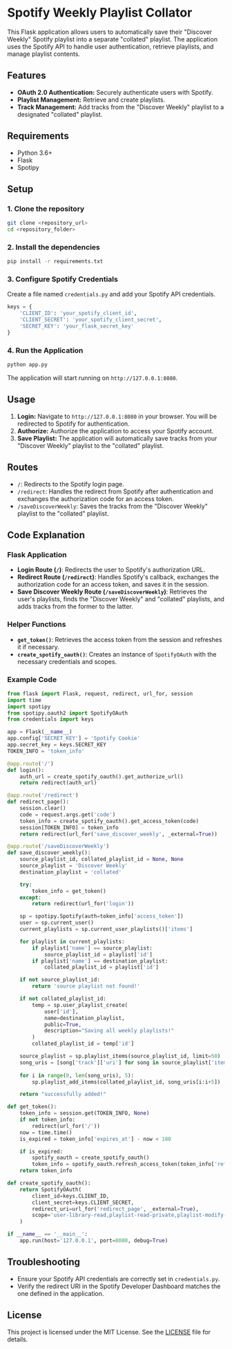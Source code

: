 # Spotify Weekly Playlist Collator

This Flask application allows users to automatically save their "Discover Weekly" Spotify playlist into a separate "collated" playlist. The application uses the Spotify API to handle user authentication, retrieve playlists, and manage playlist contents.

## Features

- **OAuth 2.0 Authentication:** Securely authenticate users with Spotify.
- **Playlist Management:** Retrieve and create playlists.
- **Track Management:** Add tracks from the "Discover Weekly" playlist to a designated "collated" playlist.

## Requirements

- Python 3.6+
- Flask
- Spotipy

## Setup

### 1. Clone the repository

```bash
git clone <repository_url>
cd <repository_folder>
```

### 2. Install the dependencies

```bash
pip install -r requirements.txt
```

### 3. Configure Spotify Credentials

Create a file named `credentials.py` and add your Spotify API credentials.

```python
keys = {
    'CLIENT_ID': 'your_spotify_client_id',
    'CLIENT_SECRET': 'your_spotify_client_secret',
    'SECRET_KEY': 'your_flask_secret_key'
}
```

### 4. Run the Application

```bash
python app.py
```

The application will start running on `http://127.0.0.1:8080`.

## Usage

1. **Login:** Navigate to `http://127.0.0.1:8080` in your browser. You will be redirected to Spotify for authentication.
2. **Authorize:** Authorize the application to access your Spotify account.
3. **Save Playlist:** The application will automatically save tracks from your "Discover Weekly" playlist to the "collated" playlist.

## Routes

- `/`: Redirects to the Spotify login page.
- `/redirect`: Handles the redirect from Spotify after authentication and exchanges the authorization code for an access token.
- `/saveDiscoverWeekly`: Saves the tracks from the "Discover Weekly" playlist to the "collated" playlist.

## Code Explanation

### Flask Application

- **Login Route (`/`)**: Redirects the user to Spotify's authorization URL.
- **Redirect Route (`/redirect`)**: Handles Spotify's callback, exchanges the authorization code for an access token, and saves it in the session.
- **Save Discover Weekly Route (`/saveDiscoverWeekly`)**: Retrieves the user's playlists, finds the "Discover Weekly" and "collated" playlists, and adds tracks from the former to the latter.

### Helper Functions

- **`get_token()`**: Retrieves the access token from the session and refreshes it if necessary.
- **`create_spotify_oauth()`**: Creates an instance of `SpotifyOAuth` with the necessary credentials and scopes.

### Example Code

```python
from flask import Flask, request, redirect, url_for, session
import time
import spotipy
from spotipy.oauth2 import SpotifyOAuth
from credentials import keys

app = Flask(__name__)
app.config['SECRET_KEY'] = 'Spotify Cookie'
app.secret_key = keys.SECRET_KEY
TOKEN_INFO = 'token_info'

@app.route('/')
def login():
    auth_url = create_spotify_oauth().get_authorize_url()
    return redirect(auth_url)

@app.route('/redirect')
def redirect_page():
    session.clear()
    code = request.args.get('code')
    token_info = create_spotify_oauth().get_access_token(code)
    session[TOKEN_INFO] = token_info
    return redirect(url_for('save_discover_weekly', _external=True))

@app.route('/saveDiscoverWeekly')
def save_discover_weekly():
    source_playlist_id, collated_playlist_id = None, None
    source_playlist = 'Discover Weekly'
    destination_playlist = 'collated'

    try:
        token_info = get_token()
    except:
        return redirect(url_for('login'))

    sp = spotipy.Spotify(auth=token_info['access_token'])
    user = sp.current_user()
    current_playlists = sp.current_user_playlists()['items']

    for playlist in current_playlists:
        if playlist['name'] == source_playlist:
            source_playlist_id = playlist['id']
        if playlist['name'] == destination_playlist:
            collated_playlist_id = playlist['id']

    if not source_playlist_id:
        return 'source playlist not found!'

    if not collated_playlist_id:
        temp = sp.user_playlist_create(
            user['id'],
            name=destination_playlist,
            public=True,
            description="Saving all weekly playlists!"
        )
        collated_playlist_id = temp['id']

    source_playlist = sp.playlist_items(source_playlist_id, limit=50)
    song_uris = [song['track']['uri'] for song in source_playlist['items']]
    
    for i in range(0, len(song_uris), 5):
        sp.playlist_add_items(collated_playlist_id, song_uris[i:i+5])

    return "successfully added!"

def get_token():
    token_info = session.get(TOKEN_INFO, None)
    if not token_info:
        redirect(url_for('/'))
    now = time.time()
    is_expired = token_info['expires_at'] - now < 180

    if is_expired:
        spotify_oauth = create_spotify_oauth()
        token_info = spotify_oauth.refresh_access_token(token_info['refresh_token'])
    return token_info

def create_spotify_oauth():
    return SpotifyOAuth(
        client_id=keys.CLIENT_ID,
        client_secret=keys.CLIENT_SECRET,
        redirect_uri=url_for('redirect_page', _external=True),
        scope='user-library-read,playlist-read-private,playlist-modify-public,playlist-modify-private',
    )

if __name__ == '__main__':
    app.run(host='127.0.0.1', port=8080, debug=True)
```

## Troubleshooting

- Ensure your Spotify API credentials are correctly set in `credentials.py`.
- Verify the redirect URI in the Spotify Developer Dashboard matches the one defined in the application.

## License

This project is licensed under the MIT License. See the [LICENSE](LICENSE) file for details.
